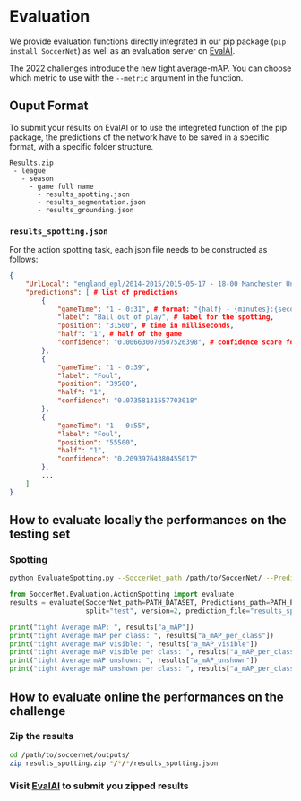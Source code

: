 # Evaluation

We provide evaluation functions directly integrated in our pip package (`pip install SoccerNet`) as well as an evaluation server on [EvalAI]().

The 2022 challenges introduce the new tight average-mAP. You can choose which metric to use with the <code>--metric</code> argument in the function.

## Ouput Format

To submit your results on EvalAI or to use the integreted function of the pip package, the predictions of the network have to be saved in a specific format, with a specific folder structure.

```
Results.zip
 - league
   - season
     - game full name
       - results_spotting.json
       - results_segmentation.json
       - results_grounding.json
```

### `results_spotting.json`

For the action spotting task, each json file needs to be constructed as follows:

```json
{
    "UrlLocal": "england_epl/2014-2015/2015-05-17 - 18-00 Manchester United 1 - 1 Arsenal",
    "predictions": [ # list of predictions
        {
            "gameTime": "1 - 0:31", # format: "{half} - {minutes}:{seconds}",
            "label": "Ball out of play", # label for the spotting,
            "position": "31500", # time in milliseconds,
            "half": "1", # half of the game
            "confidence": "0.006630070507526398", # confidence score for the spotting,
        },
        {
            "gameTime": "1 - 0:39",
            "label": "Foul",
            "position": "39500",
            "half": "1",
            "confidence": "0.07358131557703018"
        },
        {
            "gameTime": "1 - 0:55",
            "label": "Foul",
            "position": "55500",
            "half": "1",
            "confidence": "0.20939764380455017"
        },
        ...
    ]
}
```

## How to evaluate locally the performances on the testing set

### Spotting

```bash
python EvaluateSpotting.py --SoccerNet_path /path/to/SoccerNet/ --Predictions_path /path/to/SoccerNet/outputs/ --metric tight
```

```python
from SoccerNet.Evaluation.ActionSpotting import evaluate
results = evaluate(SoccerNet_path=PATH_DATASET, Predictions_path=PATH_PREDICTIONS,
                   split="test", version=2, prediction_file="results_spotting.json", metric="tight")

print("tight Average mAP: ", results["a_mAP"])
print("tight Average mAP per class: ", results["a_mAP_per_class"])
print("tight Average mAP visible: ", results["a_mAP_visible"])
print("tight Average mAP visible per class: ", results["a_mAP_per_class_visible"])
print("tight Average mAP unshown: ", results["a_mAP_unshown"])
print("tight Average mAP unshown per class: ", results["a_mAP_per_class_unshown"])
```

## How to evaluate online the performances on the challenge

### Zip the results

```bash
cd /path/to/soccernet/outputs/
zip results_spotting.zip */*/*/results_spotting.json
```

### Visit [EvalAI](https://eval.ai/auth/login) to submit you zipped results

